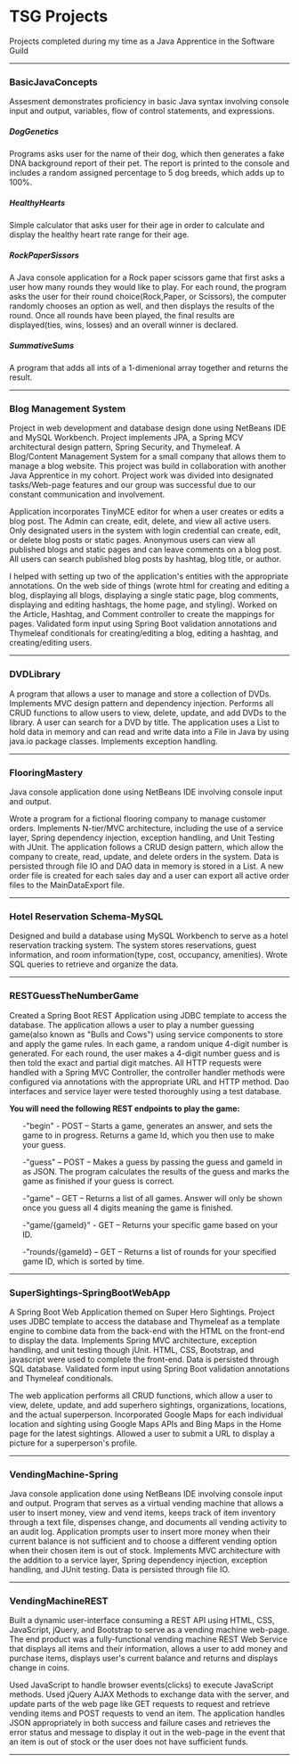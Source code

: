 <h1> TSG Projects</h1>
Projects completed during my time as a Java Apprentice in the Software Guild
<hr>
<h3>BasicJavaConcepts</h3>
Assesment demonstrates proficiency in basic Java syntax involving console input and output, variables, flow of control statements, and expressions.

<h5>DogGenetics</h5>
Programs asks user for the name of their dog, which then generates a fake DNA background report of their pet. The report is printed to the console and includes a random assigned percentage to 5 dog breeds, which adds up to 100%.
<h5>HealthyHearts</h5>
Simple calculator that asks user for their age in order to calculate and display the healthy heart rate range for their age.
<h5>RockPaperSissors</h5>
A Java console application for a Rock paper scissors game that first asks a user how many rounds they would like to play.
For each round, the program asks the user for their round choice(Rock,Paper, or Scissors), the computer randomly chooses an option as well, and then displays the results of the round.
Once all rounds have been played, the final results are displayed(ties, wins, losses) and an overall winner is declared.
<h5>SummativeSums</h5>
A program that adds all ints of a 1-dimenional array together and returns the result.
<hr>
<h3>Blog Management System</h3>
Project in web development and database design done using NetBeans IDE and MySQL Workbench. Project implements JPA, a Spring MCV architectural design pattern, Spring Security, and Thymeleaf.
A Blog/Content Management System for a small company that allows them to manage a blog website.
This project was build in collaboration with another Java Apprentice in my cohort. Project work was divided into designated tasks/Web-page features and our group was successful due to our constant communication and involvement. 
<p></p>
Application incorporates TinyMCE editor for when a user creates or edits a blog post. The Admin can create, edit, delete, and view all active users. Only designated users in the system with login credential can create, edit, or delete blog posts or static pages. Anonymous users can view all published blogs and static pages and can leave comments on a blog post. All users can search published blog posts by hashtag, blog title, or author.
<p></p>
<p></p>
I helped with setting up two of the application's entities with the appropriate annotations. On the web side of things (wrote html for creating and editing a blog, displaying all blogs, displaying a single static page, blog comments, displaying and editing hashtags, the home page, and styling). Worked on the Article, Hashtag, and Comment controller to create the mappings for pages. Validated form input using Spring Boot validation annotations and Thymeleaf conditionals for creating/editing a blog, editing a hashtag, and creating/editing users.
<hr>
<h3>DVDLibrary</h3>
A program that allows a user to manage and store a collection of DVDs.
Implements MVC design pattern and dependency injection.
Performs all CRUD functions to allow users to view, delete, update, and add DVDs to the library. A user can search for a DVD by title. The application uses a List to hold data in memory and can read and write data into a File in Java by using java.io package classes. Implements exception handling.
<hr>
<h3>FlooringMastery</h3>
Java console application done using NetBeans IDE involving console input and output.

Wrote a program for a fictional flooring company to manage customer orders.
Implements N-tier/MVC architecture, including the use of a service layer, Spring dependency injection, exception handling, and Unit Testing with JUnit.
The application follows a CRUD design pattern, which allow the company to create, read, update, and delete orders in the system. Data is persisted through file IO and DAO data in memory is stored in a List. A new order file is created for each sales day and a user can export all active order files to  the MainDataExport file.
<hr>
<h3> Hotel Reservation Schema-MySQL</h3>
Designed and build a database using MySQL Workbench to serve as a hotel reservation tracking system. The system stores reservations, guest information, and room information(type, cost, occupancy, amenities). Wrote SQL queries to retrieve and organize the data.
<hr>
<h3>RESTGuessTheNumberGame</h3>
Created a Spring Boot REST Application using JDBC template to access the database. The application allows a user to play a number guessing game(also known as "Bulls and Cows") using service components to store and apply the game rules. In each game, a random unique 4-digit number is generated. For each round, the user makes a 4-digit number guess and is then told the exact and partial digit matches. All HTTP requests were handled with a Spring MVC Controller, the controller handler methods were configured via annotations with the appropriate URL and HTTP method. Dao interfaces and service layer were tested thoroughly using a test database.  
<p></p>
<b>You will need the following REST endpoints to play the game:</b>

<ul>-"begin" - POST – Starts a game, generates an answer, and sets the game to in progress. Returns a game Id, which you then use to make your guess.</ul>
<ul>-"guess" – POST – Makes a guess by passing the guess and gameId in as JSON. The program calculates the results of the guess and marks the game as finished if your guess is correct. </ul>
<ul>-"game" – GET – Returns a list of all games. Answer will only be shown once you guess all 4 digits meaning the game is finished.</ul>
<ul>-"game/{gameId}" - GET – Returns your specific game based on your ID. </ul>
<ul>-"rounds/{gameId} – GET – Returns a list of rounds for your specified game ID, which is sorted by time.</ul>

<hr>
<h3>SuperSightings-SpringBootWebApp</h3>
A Spring Boot Web Application themed on Super Hero Sightings.
Project uses JDBC template to access the database and Thymeleaf as a template engine to combine data from the back-end with the HTML on the front-end to display the data. Implements Spring MVC architecture, exception handling, and unit testing though jUnit. HTML, CSS, Bootstrap, and javascript were used to complete the front-end. Data is persisted through SQL database. Validated form input using Spring Boot validation annotations and Thymeleaf conditionals.
<p></p>
The web application performs all CRUD functions, which allow a user to view, delete, update, and add superhero sightings, organizations, locations, and the actual superperson. Incorporated Google Maps for each individual location and sighting using Google Maps APIs and Bing Maps in the Home page for the latest sightings. Allowed a user to submit a URL to display a picture for a superperson's profile.
<hr>

<h3>VendingMachine-Spring</h3>
Java console application done using NetBeans IDE involving console input and output.
Program that serves as a virtual vending machine that allows a user to insert money, view and vend items, keeps track of item inventory through a text file, dispenses change, and documents all vending activity to an audit log. Application prompts user to insert more money when their current balance is not sufficient and to choose a different vending option when their chosen item is out of stock. Implements MVC architecture with the addition to a service layer, Spring dependency injection, exception handling, and JUnit testing. Data is persisted through file IO. 
<hr>
<h3>VendingMachineREST</h3>
Built a dynamic user-interface consuming a REST API using HTML, CSS, JavaScript, jQuery, and Bootstrap to serve as a vending machine web-page. The end product was a fully-functional vending machine REST Web Service that displays all items and their information, allows a user to add money and purchase items, displays user's current balance and returns and displays change in coins. 
<p></p>
Used JavaScript to handle browser events(clicks) to execute JavaScript methods. Used jQuery AJAX Methods to exchange data with the server, and update parts of the web page like GET requests to request and retrieve vending items and POST requests to vend an item. The application handles JSON appropriately in both success and failure cases and retrieves the error status and message to display it out in the web-page in the event that an item is out of stock or the user does not have sufficient funds.
<hr>

